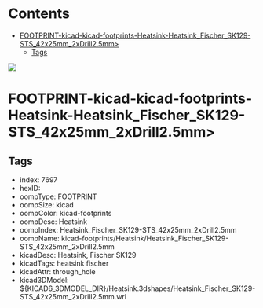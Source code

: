 



Contents
========

* [FOOTPRINT-kicad-kicad-footprints-Heatsink-Heatsink_Fischer_SK129-STS_42x25mm_2xDrill2.5mm>](#footprint-kicad-kicad-footprints-heatsink-heatsink_fischer_sk129-sts_42x25mm_2xdrill25mm)
	* [Tags](#tags)
  
![][im]
# FOOTPRINT-kicad-kicad-footprints-Heatsink-Heatsink_Fischer_SK129-STS_42x25mm_2xDrill2.5mm>

## Tags

- index: 7697
- hexID: 
- oompType: FOOTPRINT
- oompSize: kicad
- oompColor: kicad-footprints
- oompDesc: Heatsink
- oompIndex: Heatsink_Fischer_SK129-STS_42x25mm_2xDrill2.5mm
- oompName: kicad-footprints/Heatsink/Heatsink_Fischer_SK129-STS_42x25mm_2xDrill2.5mm
- kicadDesc: Heatsink, Fischer SK129
- kicadTags: heatsink fischer
- kicadAttr: through_hole
- kicad3DModel: ${KICAD6_3DMODEL_DIR}/Heatsink.3dshapes/Heatsink_Fischer_SK129-STS_42x25mm_2xDrill2.5mm.wrl



[im]: image.png
